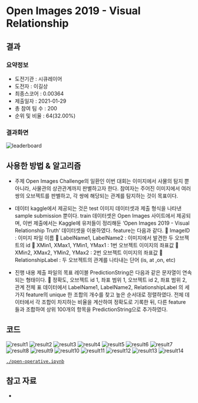 # Open Images 2019 - Visual Relationship

## 결과

### 요약정보

- 도전기관 : 시큐레이어
- 도전자 : 이길상
- 최종스코어 : 0.00364
- 제출일자 : 2021-01-29
- 총 참여 팀 수 : 200
- 순위 및 비율 : 64(32.00%)

### 결과화면

![leaderboard](./img/leaderboard.png)

## 사용한 방법 & 알고리즘

* 주제
Open Images Challenge의 일환인 이번 대회는 이미지에서 사물의 탐지 뿐 아니라, 사물관의 상관관계까지 판별하고자 한다. 참여자는 주어진 이미지에서 여러 쌍의 오브젝트를 판별하고, 각 쌍에 해당되는 관계를 탐지하는 것이 목표이다.

* 데이터
kaggle에서 제공되는 것은 test 이미지 데이터셋과 제출 형식을 나타낸 sample submission 뿐이다. train 데이터셋은 Open Images 사이트에서 제공되며, 이번 제출에서는 Kaggle에 유저들이 정리해둔 ‘Open Images 2019 - Visual Relationship Truth’ 데이터셋을 이용하였다. feature는 다음과 같다.
	ImageID : 이미지 파일 이름
	LabelName1, LabelName2 : 이미지에서 발견한 두 오브젝트의 id
	XMin1, XMax1, YMin1, YMax1 : 1번 오브젝트 이미지의 좌표값
	XMin2, XMax2, YMin2, YMax2 : 2번 오브젝트 이미지의 좌표값
	RelationshipLabel : 두 오브젝트의 관계를 나타내는 단어 (is, at ,on, etc)

* 진행 내용 
제출 파일의 목표 레이블 PredictionString은 다음과 같은 문자열이 연속되는 형태이다.
	정확도, 오브젝트 id 1, 좌표 범위 1, 오브젝트 id 2, 좌표 범위 2, 관계
전체 표 데이터에서 LabelName1, LabelName2, RelationshipLabel 의 세가지 feature의 unique 한 조합의 개수를 찾고 높은 순서대로 정렬하였다. 전체 데이터에서 각 조합이 차지하는 비율을 계산하여 정확도로 기록한 뒤, 다른 feature 들과 조합하여 상위 100개의 항목을 PredictionString으로 추가하였다.

## 코드
![result1](./img/result1.png)
![result2](./img/result2.png)
![result3](./img/result3.png)
![result4](./img/result4.png)
![result5](./img/result5.png)
![result6](./img/result6.png)
![result7](./img/result7.png)
![result8](./img/result8.png)
![result9](./img/result9.png)
![result10](./img/result10.png)
![result11](./img/result11.png)
![result12](./img/result12.png)
![result13](./img/result13.png)
![result14](./img/result14.png)



[`./open-operative.ipynb`](./open-operative.ipynb)

## 참고 자료

- 
